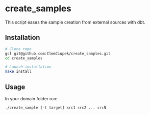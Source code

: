 # create_samples

This script eases the sample creation from external sources with dbt.

## Installation
```sh
# Clone repo
gcl git@github.com:ClemCiupek/create_samples.git
cd create_samples

# Launch installation
make install
```

## Usage
In your domain folder run:
```sh
./create_sample [-t target] src1 src2 ... srcN
```